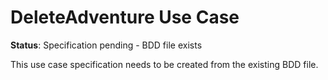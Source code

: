 # DeleteAdventure Use Case

**Status**: Specification pending - BDD file exists

This use case specification needs to be created from the existing BDD file.

